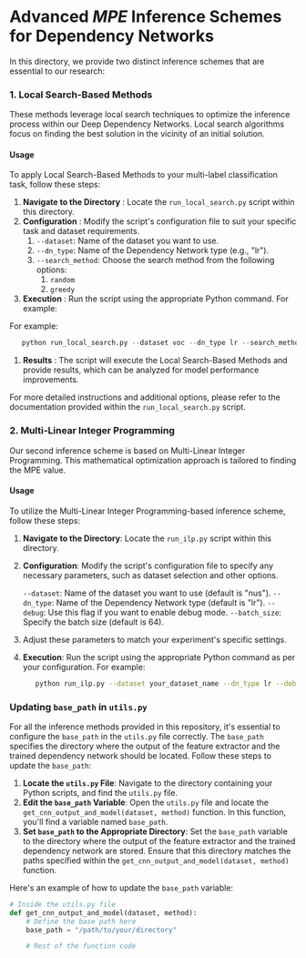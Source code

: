 # Advanced *MPE* Inference Schemes for Dependency Networks

In this directory, we provide two distinct inference schemes that are essential to our research:

### 1. Local Search-Based Methods

These methods leverage local search techniques to optimize the inference process within our Deep Dependency Networks. Local search algorithms focus on finding the best solution in the vicinity of an initial solution.

#### Usage

To apply Local Search-Based Methods to your multi-label classification task, follow these steps:

1. **Navigate to the Directory** : Locate the `run_local_search.py` script within this directory.
2. **Configuration** : Modify the script's configuration file to suit your specific task and dataset requirements.
   1. `--dataset`: Name of the dataset you want to use.
   2. `--dn_type`: Name of the Dependency Network type (e.g., "lr").
   3. `--search_method`: Choose the search method from the following options:
      1. `random`
      2. `greedy`
3. **Execution** : Run the script using the appropriate Python command. For example:

 For example:

```python
   python run_local_search.py --dataset voc --dn_type lr --search_method greedy
```

1. **Results** : The script will execute the Local Search-Based Methods and provide results, which can be analyzed for model performance improvements.

For more detailed instructions and additional options, please refer to the documentation provided within the `run_local_search.py` script.

### 2. Multi-Linear Integer Programming

Our second inference scheme is based on Multi-Linear Integer Programming. This mathematical optimization approach is tailored to finding the MPE value.

#### Usage

To utilize the Multi-Linear Integer Programming-based inference scheme, follow these steps:

1. **Navigate to the Directory**: Locate the `run_ilp.py` script within this directory.
2. **Configuration**: Modify the script's configuration file to specify any necessary parameters, such as dataset selection and other options.

   `--dataset`: Name of the dataset you want to use (default is "nus").
   `--dn_type`: Name of the Dependency Network type (default is "lr").
   `--debug`: Use this flag if you want to enable debug mode.
   `--batch_size`: Specify the batch size (default is 64).
3. Adjust these parameters to match your experiment's specific settings.
4. **Execution**: Run the script using the appropriate Python command as per your configuration. For example:

   ```bash
      python run_ilp.py --dataset your_dataset_name --dn_type lr --debug --batch_size 128
   ```


### Updating `base_path` in `utils.py`

For all the inference methods provided in this repository, it's essential to configure the `base_path` in the `utils.py` file correctly. The `base_path` specifies the directory where the output of the feature extractor and the trained dependency network should be located. Follow these steps to update the `base_path`:

1. **Locate the `utils.py` File**: Navigate to the directory containing your Python scripts, and find the `utils.py` file.
2. **Edit the `base_path` Variable**: Open the `utils.py` file and locate the `get_cnn_output_and_model(dataset, method)` function. In this function, you'll find a variable named `base_path`.
3. **Set `base_path` to the Appropriate Directory**: Set the `base_path` variable to the directory where the output of the feature extractor and the trained dependency network are stored. Ensure that this directory matches the paths specified within the `get_cnn_output_and_model(dataset, method)` function.

Here's an example of how to update the `base_path` variable:

```python
# Inside the utils.py file
def get_cnn_output_and_model(dataset, method):
    # Define the base path here
    base_path = "/path/to/your/directory"

    # Rest of the function code
```
